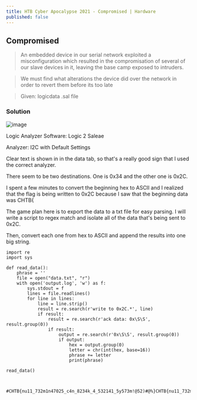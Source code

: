 ```yaml
---
title: HTB Cyber Apocalypse 2021 - Compromised | Hardware
published: false
---
```


## [](#header-2)Compromised

> An embedded device in our serial network exploited a misconfiguration which resulted in the compromisation of several of our slave devices in it, leaving the base camp exposed to intruders. 

> We must find what alterations the device did over the network in order to revert them before its too late

> Given: logicdata .sal file 

### [](#header-3)Solution

![image](https://user-images.githubusercontent.com/81070073/115851085-6d309d80-a3db-11eb-8508-d6c83e3315e0.png)

Logic Analyzer Software: Logic 2 Saleae

Analyzer: I2C with Default Settings

Clear text is shown in in the data tab, so that's a really good sign that I used the correct analyzer.

There seem to be two destinations. One is 0x34 and the other one is 0x2C. 

I spent a few minutes to convert the beginning hex to ASCII and I realized that the flag is being written to 0x2C because I saw that the beginning data was CHTB{

The game plan here is to export the data to a txt file for easy parsing. I will write a script to regex match and isolate all of the data that's being sent to 0x2C.

Then, convert each one from hex to ASCII and append the results into one big string.

```
import re
import sys

def read_data():
    phrase = ''
    file = open("data.txt", "r")
    with open('output.log', 'w') as f:
        sys.stdout = f
        lines = file.readlines()
        for line in lines:
            line = line.strip()
            result = re.search(r'write to 0x2C.*', line)
            if result:
                result = re.search(r'ack data: 0x\S\S', result.group(0))
                if result:
                    output = re.search(r'0x\S\S', result.group(0))
                    if output:
                        hex = output.group(0)
                        letter = chr(int(hex, base=16))
                        phrase += letter
                        print(phrase)

read_data()



#CHTB{nu11_732m1n47025_c4n_8234k_4_532141_5y573m!@52)#@%}CHTB{nu11_732m1n47025_c4n_8234k_4_532141_5y573m!@52)#@%}
```
